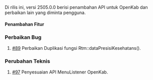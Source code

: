 Di rilis ini, versi 2505.0.0 berisi penambahan API untuk OpenKab dan perbaikan lain yang diminta pengguna.

#### Penambahan Fitur


### Perbaikan Bug

1. [#89](https://github.com/OpenSID/API-Database-Gabungan/issues/89) Perbaikan Duplikasi fungsi Rtm::dataPresisiKesehatans().

### Perubahan Teknis

1. [#97](https://github.com/OpenSID/API-Database-Gabungan/issues/97) Penyesuaian API MenuListener OpenKab.